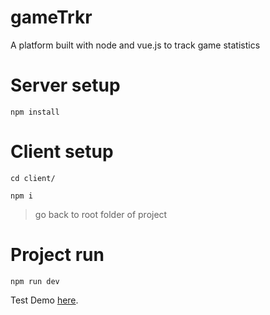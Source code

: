 # gameTrkr
A platform built with node and vue.js to track game statistics
# Server setup
```
npm install
```
# Client setup
```
cd client/
```
```
npm i
```
> go back to root folder of project
# Project run
```
npm run dev
```
Test Demo [here](https://morning-journey-40183.herokuapp.com/).
